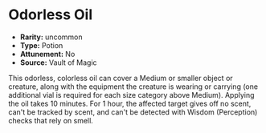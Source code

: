 
# Odorless Oil

* **Rarity:** uncommon
* **Type:** Potion
* **Attunement:** No
* **Source:** Vault of Magic


This odorless, colorless oil can cover a Medium or smaller object or creature, along with the equipment the creature is wearing or carrying (one additional vial is required for each size category above Medium). Applying the oil takes 10 minutes. For 1 hour, the affected target gives off no scent, can't be tracked by scent, and can't be detected with Wisdom (Perception) checks that rely on smell.
